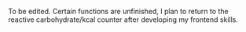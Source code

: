 To be edited.
Certain functions are unfinished, I plan to return to the reactive carbohydrate/kcal counter after developing my frontend skills.
